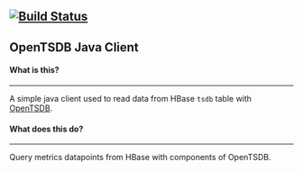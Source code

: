 [![Build Status](https://travis-ci.org/lynchlee/opentsdb-javaclient.svg?branch=master)](https://travis-ci.org/lynchlee/opentsdb-javaclient)
---

## OpenTSDB Java Client

#### What is this?
---
A simple java client used to read data from HBase `tsdb` table with [OpenTSDB](https://github.com/OpenTSDB/opentsdb).

#### What does this do?
---
Query metrics datapoints from HBase with components of OpenTSDB.
